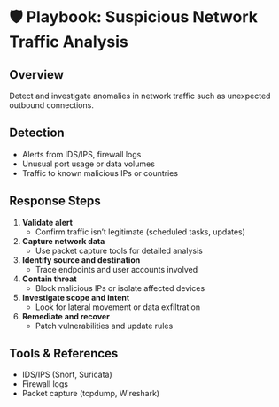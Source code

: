 # 🛡️ Playbook: Suspicious Network Traffic Analysis

## Overview  
Detect and investigate anomalies in network traffic such as unexpected outbound connections.

## Detection  
- Alerts from IDS/IPS, firewall logs  
- Unusual port usage or data volumes  
- Traffic to known malicious IPs or countries  

## Response Steps  
1. **Validate alert**  
   - Confirm traffic isn’t legitimate (scheduled tasks, updates)  
2. **Capture network data**  
   - Use packet capture tools for detailed analysis  
3. **Identify source and destination**  
   - Trace endpoints and user accounts involved  
4. **Contain threat**  
   - Block malicious IPs or isolate affected devices  
5. **Investigate scope and intent**  
   - Look for lateral movement or data exfiltration  
6. **Remediate and recover**  
   - Patch vulnerabilities and update rules

## Tools & References  
- IDS/IPS (Snort, Suricata)  
- Firewall logs  
- Packet capture (tcpdump, Wireshark)  
